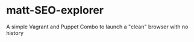 matt-SEO-explorer
=================

A simple Vagrant and Puppet Combo to launch a "clean" browser with no history
